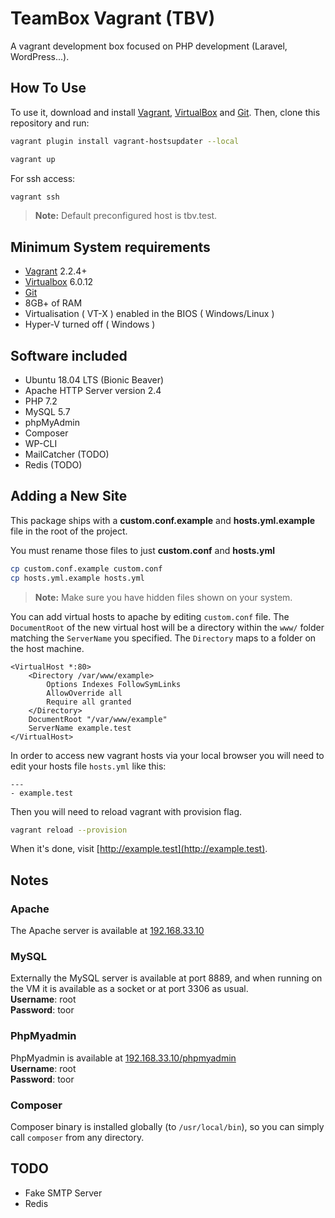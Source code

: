 # TeamBox Vagrant (TBV)

A vagrant development box focused on PHP development (Laravel, WordPress...). 


## How To Use

To use it, download and install [Vagrant](https://www.vagrantup.com), [VirtualBox](https://www.virtualbox.org/) and [Git](https://git-scm.com/). Then, clone this repository and run:

```bash
vagrant plugin install vagrant-hostsupdater --local
```

```bash
vagrant up
```

For ssh access:
```bash
vagrant ssh
```

> **Note:** Default preconfigured host is tbv.test.

## Minimum System requirements

- [Vagrant](https://www.vagrantup.com) 2.2.4+
- [Virtualbox](https://www.virtualbox.org) 6.0.12
- [Git](https://git-scm.com/) 
- 8GB+ of RAM
- Virtualisation ( VT-X ) enabled in the BIOS ( Windows/Linux )
- Hyper-V turned off ( Windows )

## Software included

- Ubuntu 18.04 LTS (Bionic Beaver)
- Apache HTTP Server version 2.4
- PHP 7.2
- MySQL 5.7
- phpMyAdmin 
- Composer
- WP-CLI
- MailCatcher (TODO)
- Redis (TODO)

## Adding a New Site

This package ships with a **custom.conf.example** and **hosts.yml.example** file in the root of the project.

You must rename those files to just **custom.conf** and **hosts.yml**

```bash
cp custom.conf.example custom.conf
cp hosts.yml.example hosts.yml
```

> **Note:** Make sure you have hidden files shown on your system.


You can add virtual hosts to apache by editing `custom.conf` file. The `DocumentRoot` of the new virtual host will be a directory within the
`www/` folder matching the `ServerName` you specified. The `Directory` maps to a folder on the host machine.

    <VirtualHost *:80>
        <Directory /var/www/example>
            Options Indexes FollowSymLinks
            AllowOverride all
            Require all granted
        </Directory>
        DocumentRoot "/var/www/example"
        ServerName example.test
    </VirtualHost>

In order to access new vagrant hosts via your local browser you will need to edit your hosts file `hosts.yml` like this:

    ---
    - example.test

Then you will need to reload vagrant with provision flag.

```bash
vagrant reload --provision
```
When it's done, visit  [http://example.test](http://example.test).

## Notes

### Apache
The Apache server is available at [192.168.33.10](http://192.168.33.10)

### MySQL
Externally the MySQL server is available at port 8889, and when running on the VM it is available as a socket or at port 3306 as usual.  
**Username**: root  
**Password**: toor

### PhpMyadmin
PhpMyadmin is available at [192.168.33.10/phpmyadmin](http://192.168.33.10/phpmyadmin)  
**Username**: root  
**Password**: toor

### Composer

Composer binary is installed globally (to `/usr/local/bin`), so you can simply call `composer` from any directory.

## TODO

- Fake SMTP Server
- Redis
